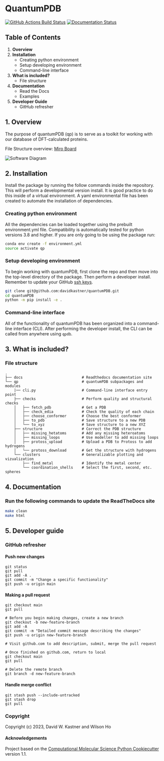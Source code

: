 QuantumPDB
==============================
[//]: # (Badges)
[![GitHub Actions Build Status](https://github.com/davidkastner/quantumpdb/workflows/CI/badge.svg)](https://github.com/davidkastner/quantumpdb/actions?query=workflow%3ACI)
[![Documentation Status](https://readthedocs.org/projects/quantumpdb/badge/?version=latest)](https://quantumpdb.readthedocs.io/en/latest/?badge=latest)

## Table of Contents
1. **Overview**
2. **Installation**
    * Creating python environment
    * Setup developing environment
    * Command-line interface
3. **What is included?**
    * File structure
4. **Documentation**
    * Read the Docs
    * Examples
5. **Developer Guide**
    * GitHub refresher


## 1. Overview
The purpose of quantumPDB (qp) is to serve as a toolkit for working with our database of DFT-calculated proteins.

File Structure overview: [Miro Board](https://miro.com/app/board/uXjVPSPcRKQ=/?share_link_id=972866970692)

![Software Diagram](https://raw.githubusercontent.com/davidkastner/quantumPDB/main/docs/_static/QuantumPDB.png)

## 2. Installation
Install the package by running the follow commands inside the repository. This will perform a developmental version install. It is good practice to do this inside of a virtual environment. A yaml environmental file has been created to automate the installation of dependencies.

### Creating python environment
All the dependencies can be loaded together using the prebuilt environment.yml file.
Compatibility is automatically tested for python versions 3.8 and higher.
If you are only going to be using the package run:
```bash
conda env create -f environment.yml
source activate qp
```

### Setup developing environment
To begin working with quantumPDB, first clone the repo and then move into the top-level directory of the package.
Then perform a developer install.
Remember to update your GitHub [ssh keys](https://docs.github.com/en/authentication/connecting-to-github-with-ssh/adding-a-new-ssh-key-to-your-github-account).
```bash
git clone git@github.com:davidkastner/quantumPDB.git
cd quantumPDB
python -m pip install -e .
```

### Command-line interface
All of the functionality of quantumPDB has been organized into a command-line interface (CLI).
After performing the developer install, the CLI can be called from anywhere using `qpdb`.


## 3. What is included?
### File structure
```
.
├── docs                           # Readthedocs documentation site
└── qp                             # quantumPDB subpackages and modules
    |── cli.py                     # Command-line interface entry point
    ├── checks                     # Perform quality and structural checks
    │   ├── fetch_pdb              # Get a PDB
    │   ├── check_edia             # Check the quality of each chain
    │   ├── choose_conformer       # Choose the best conformer
    │   ├── to_pdb                 # Save structure to a new PDB
    │   └── to_xyz                 # Save structure to a new XYZ
    ├── structure                  # Correct the PDB structure
    │   ├── missing_hetatoms       # Add any missing heteroatoms
    │   ├── missing_loops          # Use modeller to add missing loops
    │   ├── protoss_upload         # Upload a PDB to Protoss to add hydrogens
    │   └── protoss_download       # Get the structure with hydrogens
    └── clusters                   # Generalizable plotting and vizualization
        ├── find_metal             # Identify the metal center
        └── coordination_shells    # Select the first, second, etc. spheres

```


## 4. Documentation
### Run the following commands to update the ReadTheDocs site
```bash
make clean
make html
```


## 5. Developer guide

### GitHub refresher
#### Push new changes

```
git status
git pull
git add -A .
git commit -m "Change a specific functionality"
git push -u origin main
```

#### Making a pull request
```
git checkout main
git pull

# Before you begin making changes, create a new branch
git checkout -b new-feature-branch
git add -A
git commit -m "Detailed commit message describing the changes"
git push -u origin new-feature-branch

# Visit github.com to add description, submit, merge the pull request

# Once finished on github.com, return to local
git checkout main
git pull

# Delete the remote branch
git branch -d new-feature-branch
```

#### Handle merge conflict

```
git stash push --include-untracked
git stash drop
git pull
```


### Copyright

Copyright (c) 2023, David W. Kastner and Wilson Ho


#### Acknowledgements
 
Project based on the 
[Computational Molecular Science Python Cookiecutter](https://github.com/molssi/cookiecutter-cms) version 1.1.
